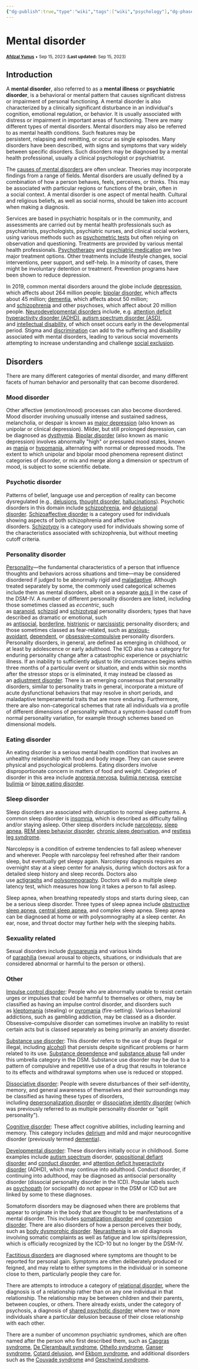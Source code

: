 ```yaml
---
{"dg-publish":true,"type":"wiki","tags":["wiki","psychology"],"dg-phase":"sprout","author":"[Afdzal Yunus](https://afdzal.dev)","date-created":"2023-09-15 22:32 PM","date-modified":"2023-09-15 22:32 PM","permalink":"/wiki/230915223220-mental-disorder/","dgPassFrontmatter":true,"noteIcon":"","created":"","updated":""}
---
```


# Mental disorder
<small>**[Afdzal Yunus](https://afdzal.dev)** • Sep 15, 2023 (**Last updated:** Sep 15, 2023)</small>

## Introduction
A **mental disorder**, also referred to as a **mental illness** or **psychiatric disorder**, is a behavioral or mental pattern that causes significant distress or impairment of personal functioning. A mental disorder is also characterized by a clinically significant disturbance in an individual's cognition, emotional regulation, or behavior. It is usually associated with distress or impairment in important areas of functioning. There are many different types of mental disorders. Mental disorders may also be referred to as mental health conditions. Such features may be persistent, relapsing and remitting, or occur as single episodes. Many disorders have been described, with signs and symptoms that vary widely between specific disorders. Such disorders may be diagnosed by a mental health professional, usually a clinical psychologist or psychiatrist.

The [causes of mental disorders](https://en.wikipedia.org/wiki/Causes_of_mental_disorders) are often unclear. Theories may incorporate findings from a range of fields. Mental disorders are usually defined by a combination of how a person behaves, feels, perceives, or thinks. This may be associated with particular regions or functions of the brain, often in a social context. A mental disorder is one aspect of mental health. Cultural and religious beliefs, as well as social norms, should be taken into account when making a diagnosis.

Services are based in psychiatric hospitals or in the community, and assessments are carried out by mental health professionals such as psychiatrists, psychologists, psychiatric nurses, and clinical social workers, using various methods such as [psychometric tests](https://en.wikipedia.org/wiki/Psychometric_tests) but often relying on observation and questioning. Treatments are provided by various mental health professionals. [Psychotherapy](https://en.wikipedia.org/wiki/Psychotherapy) and [psychiatric medication](https://en.wikipedia.org/wiki/Psychiatric_medication) are two major treatment options. Other treatments include lifestyle changes, social interventions, peer support, and self-help. In a minority of cases, there might be involuntary detention or treatment. Prevention programs have been shown to reduce depression.

In 2019, common mental disorders around the globe include [depression](https://en.wikipedia.org/wiki/Major_depressive_disorder), which affects about 264 million people; [bipolar disorder](https://en.wikipedia.org/wiki/Bipolar_disorder), which affects about 45 million; [dementia](https://en.wikipedia.org/wiki/Dementia), which affects about 50 million; and [schizophrenia](https://en.wikipedia.org/wiki/Schizophrenia) and other psychoses, which affect about 20 million people. [Neurodevelopmental disorders](https://en.wikipedia.org/wiki/Neurodevelopmental_disorders) include, e.g. [attention deficit hyperactivity disorder (ADHD)](https://en.wikipedia.org/wiki/Attention_deficit_hyperactivity_disorder), [autism spectrum disorder (ASD)](https://en.wikipedia.org/wiki/Autism_spectrum), and [intellectual disability](https://en.wikipedia.org/wiki/Intellectual_disability), of which onset occurs early in the developmental period. Stigma and [discrimination](https://en.wikipedia.org/wiki/Mentalism_(discrimination)) can add to the suffering and disability associated with mental disorders, leading to various social movements attempting to increase understanding and challenge [social exclusion](https://en.wikipedia.org/wiki/Social_exclusion).

## Disorders
There are many different categories of mental disorder, and many different facets of human behavior and personality that can become disordered.
### Mood disorder
Other affective (emotion/mood) processes can also become disordered. Mood disorder involving unusually intense and sustained sadness, melancholia, or despair is known as [major depression](https://en.wikipedia.org/wiki/Major_depression) (also known as unipolar or clinical depression). Milder, but still prolonged depression, can be diagnosed as [dysthymia](https://en.wikipedia.org/wiki/Dysthymia). [Bipolar disorder](https://en.wikipedia.org/wiki/Bipolar_disorder) (also known as manic depression) involves abnormally "high" or pressured mood states, known as [mania](https://en.wikipedia.org/wiki/Mania) or [hypomania](https://en.wikipedia.org/wiki/Hypomania), alternating with normal or depressed moods. The extent to which unipolar and bipolar mood phenomena represent distinct categories of disorder, or mix and merge along a dimension or spectrum of mood, is subject to some scientific debate.

### Psychotic disorder
Patterns of belief, language use and perception of reality can become dysregulated (e.g., [delusions](https://en.wikipedia.org/wiki/Delusions), [thought disorder](https://en.wikipedia.org/wiki/Thought_disorder), [hallucinations](https://en.wikipedia.org/wiki/Hallucinations)). Psychotic disorders in this domain include [schizophrenia](https://en.wikipedia.org/wiki/Schizophrenia), and [delusional disorder](https://en.wikipedia.org/wiki/Delusional_disorder). [Schizoaffective disorder](https://en.wikipedia.org/wiki/Schizoaffective_disorder) is a category used for individuals showing aspects of both schizophrenia and affective disorders. [Schizotypy](https://en.wikipedia.org/wiki/Schizotypy) is a category used for individuals showing some of the characteristics associated with schizophrenia, but without meeting cutoff criteria.

### Personality disorder
[Personality](https://en.wikipedia.org/wiki/Personality_development)—the fundamental characteristics of a person that influence thoughts and behaviors across situations and time—may be considered disordered if judged to be abnormally rigid and [maladaptive](https://en.wikipedia.org/wiki/Maladaptive). Although treated separately by some, the commonly used categorical schemes include them as mental disorders, albeit on a separate [axis II](https://en.wikipedia.org/wiki/Diagnostic_and_Statistical_Manual_of_Mental_Disorders#Multi_axial_system) in the case of the DSM-IV. A number of different personality disorders are listed, including those sometimes classed as _eccentric_, such as [paranoid](https://en.wikipedia.org/wiki/Paranoid_personality_disorder), [schizoid](https://en.wikipedia.org/wiki/Schizoid_personality_disorder) and [schizotypal](https://en.wikipedia.org/wiki/Schizotypal_personality_disorder) personality disorders; types that have described as dramatic or emotional, such as [antisocial](https://en.wikipedia.org/wiki/Antisocial_personality_disorder), [borderline](https://en.wikipedia.org/wiki/Borderline_personality_disorder), [histrionic](https://en.wikipedia.org/wiki/Histrionic_personality_disorder) or [narcissistic](https://en.wikipedia.org/wiki/Narcissistic_personality_disorder) personality disorders; and those sometimes classed as fear-related, such as [anxious-avoidant](https://en.wikipedia.org/wiki/Avoidant_personality_disorder), [dependent](https://en.wikipedia.org/wiki/Dependent_personality_disorder), or [obsessive–compulsive](https://en.wikipedia.org/wiki/Obsessive%E2%80%93compulsive_personality_disorder) personality disorders. Personality disorders, in general, are defined as emerging in childhood, or at least by adolescence or early adulthood. The ICD also has a category for enduring personality change after a catastrophic experience or psychiatric illness. If an inability to sufficiently adjust to life circumstances begins within three months of a particular event or situation, and ends within six months after the stressor stops or is eliminated, it may instead be classed as an [adjustment disorder](https://en.wikipedia.org/wiki/Adjustment_disorder). There is an emerging consensus that personality disorders, similar to personality traits in general, incorporate a mixture of acute dysfunctional behaviors that may resolve in short periods, and maladaptive temperamental traits that are more enduring. Furthermore, there are also non-categorical schemes that rate all individuals via a profile of different dimensions of personality without a symptom-based cutoff from normal personality variation, for example through schemes based on dimensional models.

### Eating disorder
An eating disorder is a serious mental health condition that involves an unhealthy relationship with food and body image. They can cause severe physical and psychological problems. Eating disorders involve disproportionate concern in matters of food and weight. Categories of disorder in this area include [anorexia nervosa](https://en.wikipedia.org/wiki/Anorexia_nervosa), [bulimia nervosa](https://en.wikipedia.org/wiki/Bulimia_nervosa), [exercise bulimia](https://en.wikipedia.org/wiki/Exercise_bulimia) or [binge eating disorder](https://en.wikipedia.org/wiki/Binge_eating_disorder).

### Sleep disorder
Sleep disorders are associated with disruption to normal sleep patterns. A common sleep disorder is [insomnia](https://en.wikipedia.org/wiki/Insomnia), which is described as difficulty falling and/or staying asleep. Other sleep disorders include [narcolepsy](https://en.wikipedia.org/wiki/Narcolepsy), [sleep apnea](https://en.wikipedia.org/wiki/Sleep_apnea), [REM sleep behavior disorder](https://en.wikipedia.org/wiki/Rapid_eye_movement_sleep_behavior_disorder), [chronic sleep deprivation](https://en.wikipedia.org/wiki/Chronic_sleep_deprivation), and [restless leg syndrome](https://en.wikipedia.org/wiki/Restless_legs_syndrome).

Narcolepsy is a condition of extreme tendencies to fall asleep whenever and wherever. People with narcolepsy feel refreshed after their random sleep, but eventually get sleepy again. Narcolepsy diagnosis requires an overnight stay at a sleep center for analysis, during which doctors ask for a detailed sleep history and sleep records. Doctors also use [actigraphs](https://en.wikipedia.org/wiki/Actigraphy) and [polysomnography](https://en.wikipedia.org/wiki/Polysomnography). Doctors will do a multiple sleep latency test, which measures how long it takes a person to fall asleep.

Sleep apnea, when breathing repeatedly stops and starts during sleep, can be a serious sleep disorder. Three types of sleep apnea include [obstructive sleep apnea](https://en.wikipedia.org/wiki/Obstructive_sleep_apnea), [central sleep apnea](https://en.wikipedia.org/wiki/Central_sleep_apnea), and complex sleep apnea. Sleep apnea can be diagnosed at home or with polysomnography at a sleep center. An ear, nose, and throat doctor may further help with the sleeping habits.

### Sexuality related
Sexual disorders include [dyspareunia](https://en.wikipedia.org/wiki/Dyspareunia) and various kinds of [paraphilia](https://en.wikipedia.org/wiki/Paraphilia) (sexual arousal to objects, situations, or individuals that are considered abnormal or harmful to the person or others).

### Other
[Impulse control disorder](https://en.wikipedia.org/wiki/Impulse_control_disorder): People who are abnormally unable to resist certain urges or impulses that could be harmful to themselves or others, may be classified as having an impulse control disorder, and disorders such as [kleptomania](https://en.wikipedia.org/wiki/Kleptomania) (stealing) or [pyromania](https://en.wikipedia.org/wiki/Pyromania) (fire-setting). Various behavioral addictions, such as gambling addiction, may be classed as a disorder. Obsessive–compulsive disorder can sometimes involve an inability to resist certain acts but is classed separately as being primarily an anxiety disorder.

[Substance use disorder](https://en.wikipedia.org/wiki/Substance_use_disorder): This disorder refers to the use of drugs (legal or illegal, including [alcohol](https://en.wikipedia.org/wiki/Alcoholic_beverages)) that persists despite significant problems or harm related to its use. [Substance dependence](https://en.wikipedia.org/wiki/Substance_dependence) and [substance abuse](https://en.wikipedia.org/wiki/Substance_abuse) fall under this umbrella category in the DSM. Substance use disorder may be due to a pattern of compulsive and repetitive use of a drug that results in tolerance to its effects and withdrawal symptoms when use is reduced or stopped.

[Dissociative disorder](https://en.wikipedia.org/wiki/Dissociative_disorder): People with severe disturbances of their self-identity, memory, and general awareness of themselves and their surroundings may be classified as having these types of disorders, including [depersonalization disorder](https://en.wikipedia.org/wiki/Depersonalization_disorder) or [dissociative identity disorder](https://en.wikipedia.org/wiki/Dissociative_identity_disorder) (which was previously referred to as multiple personality disorder or "split personality").

[Cognitive disorder](https://en.wikipedia.org/wiki/Cognitive_disorder): These affect cognitive abilities, including learning and memory. This category includes [delirium](https://en.wikipedia.org/wiki/Delirium) and mild and major neurocognitive disorder (previously termed [dementia](https://en.wikipedia.org/wiki/Dementia)).

[Developmental disorder](https://en.wikipedia.org/wiki/Developmental_disorder): These disorders initially occur in childhood. Some examples include [autism spectrum](https://en.wikipedia.org/wiki/Autism_spectrum) disorder, [oppositional defiant disorder](https://en.wikipedia.org/wiki/Oppositional_defiant_disorder) and [conduct disorder](https://en.wikipedia.org/wiki/Conduct_disorder), and [attention deficit hyperactivity disorder](https://en.wikipedia.org/wiki/Attention_deficit_hyperactivity_disorder) (ADHD), which may continue into adulthood. Conduct disorder, if continuing into adulthood, may be diagnosed as antisocial personality disorder (dissocial personality disorder in the ICD). Popular labels such as [psychopath](https://en.wikipedia.org/wiki/Psychopath) (or sociopath) do not appear in the DSM or ICD but are linked by some to these diagnoses.

Somatoform disorders may be diagnosed when there are problems that appear to originate in the body that are thought to be manifestations of a mental disorder. This includes [somatization disorder](https://en.wikipedia.org/wiki/Somatization_disorder) and [conversion disorder](https://en.wikipedia.org/wiki/Conversion_disorder). There are also disorders of how a person perceives their body, such as [body dysmorphic disorder](https://en.wikipedia.org/wiki/Body_dysmorphic_disorder). [Neurasthenia](https://en.wikipedia.org/wiki/Neurasthenia) is an old diagnosis involving somatic complaints as well as fatigue and low spirits/depression, which is officially recognized by the ICD-10 but no longer by the DSM-IV.

[Factitious disorders](https://en.wikipedia.org/wiki/Factitious_disorder) are diagnosed where symptoms are thought to be reported for personal gain. Symptoms are often deliberately produced or feigned, and may relate to either symptoms in the individual or in someone close to them, particularly people they care for.

There are attempts to introduce a category of [relational disorder](https://en.wikipedia.org/wiki/Relational_disorder), where the diagnosis is of a relationship rather than on any one individual in that relationship. The relationship may be between children and their parents, between couples, or others. There already exists, under the category of psychosis, a diagnosis of [shared psychotic disorder](https://en.wikipedia.org/wiki/Shared_psychotic_disorder) where two or more individuals share a particular delusion because of their close relationship with each other.

There are a number of uncommon psychiatric syndromes, which are often named after the person who first described them, such as [Capgras syndrome](https://en.wikipedia.org/wiki/Capgras_syndrome), [De Clerambault syndrome](https://en.wikipedia.org/wiki/De_Clerambault_syndrome), [Othello syndrome](https://en.wikipedia.org/wiki/Othello_syndrome), [Ganser syndrome](https://en.wikipedia.org/wiki/Ganser_syndrome), [Cotard delusion](https://en.wikipedia.org/wiki/Cotard_delusion), and [Ekbom syndrome](https://en.wikipedia.org/wiki/Delusional_parasitosis), and additional disorders such as the [Couvade syndrome](https://en.wikipedia.org/wiki/Couvade_syndrome) and [Geschwind syndrome](https://en.wikipedia.org/wiki/Geschwind_syndrome).